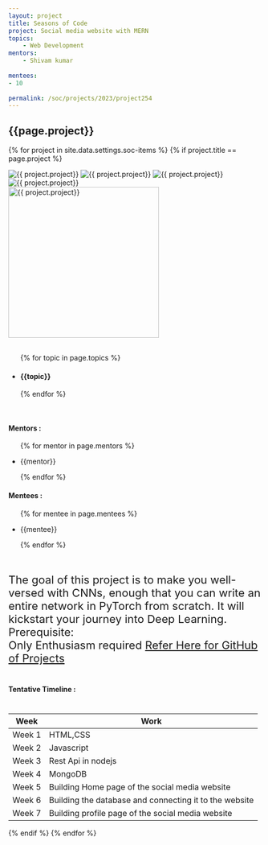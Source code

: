 ```yaml
---
layout: project
title: Seasons of Code
project: Social media website with MERN
topics:
    - Web Development
mentors:
    - Shivam kumar   
    
mentees:
- 10
    
permalink: /soc/projects/2023/project254
---
```


<h2 class="display1 m-3 p-3 text-center project-title">{{page.project}}</h2>

{% for project in site.data.settings.soc-items %}
{% if project.title == page.project %}

<div class ="img-soc d-block"> 
    <img src="{{ site.baseurl }}/{{ project.image }}" alt="{{ project.project}}" class="image-1">
    <img src="{{ site.baseurl }}/{{ project.image }}" alt="{{ project.project}}" class="image-2">
    <img src="{{ site.baseurl }}/{{ project.image }}" alt="{{ project.project}}" class="image-3">
    <img src="{{ site.baseurl }}/{{ project.image }}" alt="{{ project.project}}" class="image-4">
</div>
<div class = "mobile-img-soc">
  <img src="{{ site.baseurl }}/{{ project.image }}"  width = "300" height="300" alt="{{ project.project}}" class="border rounded">
  </div>
<div >
    <br>
    <ul>
        {% for topic in page.topics %}
        <li><h4 class="text-primary text-center topics">{{topic}}</h4></li>
        {% endfor %}
    </ul>
    <br>
    <h4 class="display3  ">Mentors :</h4> 
    <ul>
        {% for mentor in page.mentors %}
        <li><p class="lead">{{mentor}}</p></li>
        {% endfor %}
    </ul>
    <h4 class="display3  ">Mentees :</h4> 
    <ul>
        {% for mentee in page.mentees %}
        <li><p class="lead">{{mentee}}</p></li>
        {% endfor %}
    </ul>
</div>
<div class = "project-desc">
    <p class="display3" style = "font-size:22px;" >
        <br>
        The goal of this project is to make you well-versed with CNNs, enough that you can write an entire network in PyTorch from scratch. It will kickstart your journey into Deep Learning.				
        <br>
Prerequisite:<br>
Only Enthusiasm required <a href='https://github.com/Ccivam/Social-Media-Website' target="_blank">Refer Here for GitHub of Projects</a>
<br>
    </p>
</div>
<div class = "d-flex flex-wrap">
<div>
    <h4 class="display3" style="margin:40px 0px 40px 0px;">Tentative Timeline :</h4>
    <table class="table table-striped w-100">
    <thead>
        <tr>
        <th>Week</th>
        <th>Work</th>
        </tr>
    </thead>
    <tbody>
    <tr>
      <td>Week 1</td>
      <td>HTML,CSS
  </td>
    </tr>
    <tr>
      <td>Week 2</td>
      <td>	Javascript</td>
    </tr>
    <tr>
      <td>Week 3</td>
      <td>Rest Api in nodejs</td>
    </tr>
    <tr>
      <td>Week 4</td>
      <td>MongoDB</td>
    </tr>
    <tr>
      <td>Week 5</td>
      <td>Building Home page of the social media website</td>
    </tr>
    <tr>
      <td>Week 6</td>
      <td>Building the database and connecting it to the website</td>
    </tr>
    <tr>
      <td>Week 7</td>
      <td>Building profile page of the social media website
</td>
    </tr>
    </tbody>
    </table>
</div>

</div>
{% endif %}
{% endfor %}
